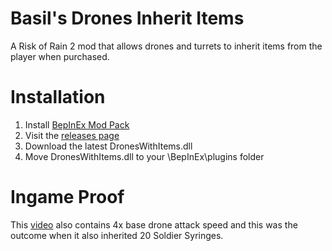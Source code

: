 # Basil's Drones Inherit Items
A Risk of Rain 2 mod that allows drones and turrets to inherit items from the player when purchased.

# Installation
1. Install [BepInEx Mod Pack](https://thunderstore.io/package/bbepis/BepInExPack/)
3. Visit the [releases page](https://github.com/BasilPanda/RoR2DronesInheritItems/releases/)
4. Download the latest DronesWithItems.dll
5. Move DronesWithItems.dll to your \BepInEx\plugins folder

# Ingame Proof

This [video](https://www.youtube.com/watch?v=aDg-Q41yez8&feature=youtu.be) also contains 4x base drone attack speed and this was the outcome when it also inherited 20 Soldier Syringes.
